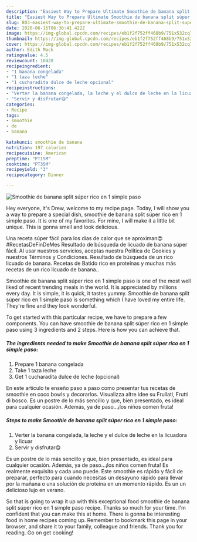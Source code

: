 ```yaml
---
description: "Easiest Way to Prepare Ultimate Smoothie de banana split súper rico en 1 simple paso"
title: "Easiest Way to Prepare Ultimate Smoothie de banana split súper rico en 1 simple paso"
slug: 803-easiest-way-to-prepare-ultimate-smoothie-de-banana-split-super-rico-en-1-simple-paso
date: 2020-06-16T06:36:41.422Z
image: https://img-global.cpcdn.com/recipes/eb1f2f752ff468b9/751x532cq70/smoothie-de-banana-split-super-rico-en-1-simple-paso-foto-principal.jpg
thumbnail: https://img-global.cpcdn.com/recipes/eb1f2f752ff468b9/751x532cq70/smoothie-de-banana-split-super-rico-en-1-simple-paso-foto-principal.jpg
cover: https://img-global.cpcdn.com/recipes/eb1f2f752ff468b9/751x532cq70/smoothie-de-banana-split-super-rico-en-1-simple-paso-foto-principal.jpg
author: Edith Mack
ratingvalue: 4.5
reviewcount: 10428
recipeingredient:
- "1 banana congelada"
- "1 taza leche"
- "1 cucharadita dulce de leche opcional"
recipeinstructions:
- "Verter la banana congelada, la leche y el dulce de leche en la licuadora y licuar"
- "Servir y disfrutar😋"
categories:
- Recipe
tags:
- smoothie
- de
- banana

katakunci: smoothie de banana 
nutrition: 197 calories
recipecuisine: American
preptime: "PT15M"
cooktime: "PT35M"
recipeyield: "3"
recipecategory: Dinner

---
```



![Smoothie de banana split súper rico en 1 simple paso](https://img-global.cpcdn.com/recipes/eb1f2f752ff468b9/751x532cq70/smoothie-de-banana-split-super-rico-en-1-simple-paso-foto-principal.jpg)

Hey everyone, it's Drew, welcome to my recipe page. Today, I will show you a way to prepare a special dish, smoothie de banana split súper rico en 1 simple paso. It is one of my favorites. For mine, I will make it a little bit unique. This is gonna smell and look delicious.

Una receta súper fácil para los días de calor que se aproximan😍 #RecetasDeFinDeMes Resultado de búsqueda de licuado de banana súper fácil. Al usar nuestros servicios, aceptas nuestra Política de Cookies y nuestros Términos y Condiciones. Resultado de búsqueda de un rico licuado de banana. Recetas de Batido rico en proteínas y muchas más recetas de un rico licuado de banana..

Smoothie de banana split súper rico en 1 simple paso is one of the most well liked of recent trending meals in the world. It is appreciated by millions every day. It is simple, it is quick, it tastes yummy. Smoothie de banana split súper rico en 1 simple paso is something which I have loved my entire life. They're fine and they look wonderful.


To get started with this particular recipe, we have to prepare a few components. You can have smoothie de banana split súper rico en 1 simple paso using 3 ingredients and 2 steps. Here is how you can achieve that.

<!--inarticleads1-->

##### The ingredients needed to make Smoothie de banana split súper rico en 1 simple paso:

1. Prepare 1 banana congelada
1. Take 1 taza leche
1. Get 1 cucharadita dulce de leche (opcional)


En este articulo te enseño paso a paso como presentar tus recetas de smoothie en coco bowls y decorarlos. Visualizza altre idee su Frullati, Frutti di bosco. Es un postre de lo más sencillo y que, bien presentado, es ideal para cualquier ocasión. Además, ya de paso…¡los niños comen fruta! 

<!--inarticleads2-->

##### Steps to make Smoothie de banana split súper rico en 1 simple paso:

1. Verter la banana congelada, la leche y el dulce de leche en la licuadora y licuar
1. Servir y disfrutar😋


Es un postre de lo más sencillo y que, bien presentado, es ideal para cualquier ocasión. Además, ya de paso…¡los niños comen fruta! Es realmente exquisito y cada uno puede. Este smoothie es rápido y fácil de preparar, perfecto para cuando necesitas un desayuno rápido para llevar por la mañana o una solución de proteína en un momento rápido. Es un un delicioso lujo en verano. 

So that is going to wrap it up with this exceptional food smoothie de banana split súper rico en 1 simple paso recipe. Thanks so much for your time. I'm confident that you can make this at home. There is gonna be interesting food in home recipes coming up. Remember to bookmark this page in your browser, and share it to your family, colleague and friends. Thank you for reading. Go on get cooking!
